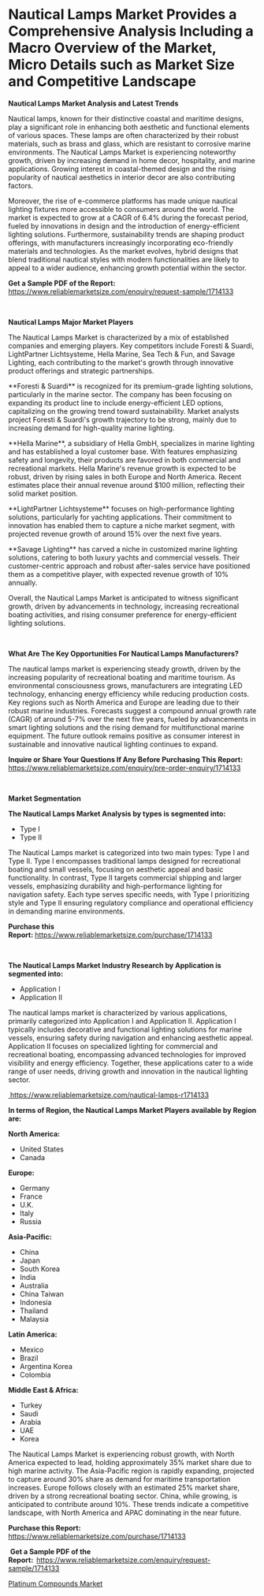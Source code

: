 <p><h1>Nautical Lamps Market Provides a Comprehensive Analysis Including a Macro Overview of the Market, Micro Details such as Market Size and Competitive Landscape</h1></p><p><strong>Nautical Lamps Market Analysis and Latest Trends</strong></p>
<p><p>Nautical lamps, known for their distinctive coastal and maritime designs, play a significant role in enhancing both aesthetic and functional elements of various spaces. These lamps are often characterized by their robust materials, such as brass and glass, which are resistant to corrosive marine environments. The Nautical Lamps Market is experiencing noteworthy growth, driven by increasing demand in home decor, hospitality, and marine applications. Growing interest in coastal-themed design and the rising popularity of nautical aesthetics in interior decor are also contributing factors. </p><p>Moreover, the rise of e-commerce platforms has made unique nautical lighting fixtures more accessible to consumers around the world. The market is expected to grow at a CAGR of 6.4% during the forecast period, fueled by innovations in design and the introduction of energy-efficient lighting solutions. Furthermore, sustainability trends are shaping product offerings, with manufacturers increasingly incorporating eco-friendly materials and technologies. As the market evolves, hybrid designs that blend traditional nautical styles with modern functionalities are likely to appeal to a wider audience, enhancing growth potential within the sector.</p></p>
<p><strong>Get a Sample PDF of the Report:&nbsp;</strong> <a href="https://www.reliablemarketsize.com/enquiry/request-sample/1714133?utm_campaign=3536&utm_medium=2&utm_source=Github&utm_content=ia&utm_term=28032025&utm_id=nautical-lamps">https://www.reliablemarketsize.com/enquiry/request-sample/1714133</a></p>
<p>&nbsp;</p>
<p><strong>Nautical Lamps Major Market Players</strong></p>
<p><p>The Nautical Lamps Market is characterized by a mix of established companies and emerging players. Key competitors include Foresti & Suardi, LightPartner Lichtsysteme, Hella Marine, Sea Tech & Fun, and Savage Lighting, each contributing to the market's growth through innovative product offerings and strategic partnerships.</p><p>**Foresti & Suardi** is recognized for its premium-grade lighting solutions, particularly in the marine sector. The company has been focusing on expanding its product line to include energy-efficient LED options, capitalizing on the growing trend toward sustainability. Market analysts project Foresti & Suardi's growth trajectory to be strong, mainly due to increasing demand for high-quality marine lighting.</p><p>**Hella Marine**, a subsidiary of Hella GmbH, specializes in marine lighting and has established a loyal customer base. With features emphasizing safety and longevity, their products are favored in both commercial and recreational markets. Hella Marine's revenue growth is expected to be robust, driven by rising sales in both Europe and North America. Recent estimates place their annual revenue around $100 million, reflecting their solid market position.</p><p>**LightPartner Lichtsysteme** focuses on high-performance lighting solutions, particularly for yachting applications. Their commitment to innovation has enabled them to capture a niche market segment, with projected revenue growth of around 15% over the next five years.</p><p>**Savage Lighting** has carved a niche in customized marine lighting solutions, catering to both luxury yachts and commercial vessels. Their customer-centric approach and robust after-sales service have positioned them as a competitive player, with expected revenue growth of 10% annually.</p><p>Overall, the Nautical Lamps Market is anticipated to witness significant growth, driven by advancements in technology, increasing recreational boating activities, and rising consumer preference for energy-efficient lighting solutions.</p></p>
<p>&nbsp;</p>
<p><strong>What Are The Key Opportunities For Nautical Lamps Manufacturers?</strong></p>
<p><p>The nautical lamps market is experiencing steady growth, driven by the increasing popularity of recreational boating and maritime tourism. As environmental consciousness grows, manufacturers are integrating LED technology, enhancing energy efficiency while reducing production costs. Key regions such as North America and Europe are leading due to their robust marine industries. Forecasts suggest a compound annual growth rate (CAGR) of around 5-7% over the next five years, fueled by advancements in smart lighting solutions and the rising demand for multifunctional marine equipment. The future outlook remains positive as consumer interest in sustainable and innovative nautical lighting continues to expand.</p></p>
<p><strong>Inquire or Share Your Questions If Any Before Purchasing This Report:</strong> <a href="https://www.reliablemarketsize.com/enquiry/pre-order-enquiry/1714133?utm_campaign=3536&utm_medium=2&utm_source=Github&utm_content=ia&utm_term=28032025&utm_id=nautical-lamps">https://www.reliablemarketsize.com/enquiry/pre-order-enquiry/1714133</a></p>
<p>&nbsp;</p>
<p><strong>Market Segmentation</strong></p>
<p><strong>The Nautical Lamps Market Analysis by types is segmented into:</strong></p>
<p><ul><li>Type I</li><li>Type II</li></ul></p>
<p><p>The Nautical Lamps market is categorized into two main types: Type I and Type II. Type I encompasses traditional lamps designed for recreational boating and small vessels, focusing on aesthetic appeal and basic functionality. In contrast, Type II targets commercial shipping and larger vessels, emphasizing durability and high-performance lighting for navigation safety. Each type serves specific needs, with Type I prioritizing style and Type II ensuring regulatory compliance and operational efficiency in demanding marine environments.</p></p>
<p><strong>Purchase this Report:&nbsp;</strong><a href="https://www.reliablemarketsize.com/purchase/1714133?utm_campaign=3536&utm_medium=2&utm_source=Github&utm_content=ia&utm_term=28032025&utm_id=nautical-lamps">https://www.reliablemarketsize.com/purchase/1714133</a></p>
<p>&nbsp;</p>
<p><strong>The Nautical Lamps Market Industry Research by Application is segmented into:</strong></p>
<p><ul><li>Application I</li><li>Application II</li></ul></p>
<p><p>The nautical lamps market is characterized by various applications, primarily categorized into Application I and Application II. Application I typically includes decorative and functional lighting solutions for marine vessels, ensuring safety during navigation and enhancing aesthetic appeal. Application II focuses on specialized lighting for commercial and recreational boating, encompassing advanced technologies for improved visibility and energy efficiency. Together, these applications cater to a wide range of user needs, driving growth and innovation in the nautical lighting sector.</p></p>
<p><a href="https://www.reliablemarketsize.com/nautical-lamps-r1714133?utm_campaign=3536&utm_medium=2&utm_source=Github&utm_content=ia&utm_term=28032025&utm_id=nautical-lamps">&nbsp;https://www.reliablemarketsize.com/nautical-lamps-r1714133</a></p>
<p><strong>In terms of Region, the Nautical Lamps Market Players available by Region are:</strong></p>
<p>
    <p> <strong> North America: </strong>
        <ul>
            <li>United States</li>
            <li>Canada</li>
        </ul>
        </p> 
    <p> <strong> Europe: </strong>
        <ul>
            <li>Germany</li>
            <li>France</li>
            <li>U.K.</li>
            <li>Italy</li>
            <li>Russia</li>
        </ul>
        </p> 
    <p> <strong> Asia-Pacific: </strong>
        <ul>
            <li>China</li>
            <li>Japan</li>
            <li>South Korea</li>
            <li>India</li>
            <li>Australia</li>
            <li>China Taiwan</li>
            <li>Indonesia</li>
            <li>Thailand</li>
            <li>Malaysia</li>
        </ul>
        </p> 
    <p> <strong> Latin America: </strong>
        <ul>
            <li>Mexico</li>
            <li>Brazil</li>
            <li>Argentina Korea</li>
            <li>Colombia</li>
        </ul>
        </p> 
    <p> <strong> Middle East & Africa: </strong>
        <ul>
            <li>Turkey</li>
            <li>Saudi</li>
            <li>Arabia</li>
            <li>UAE</li>
            <li>Korea</li>
        </ul>
    </p>
    </p>
<p><p>The Nautical Lamps Market is experiencing robust growth, with North America expected to lead, holding approximately 35% market share due to high marine activity. The Asia-Pacific region is rapidly expanding, projected to capture around 30% share as demand for maritime transportation increases. Europe follows closely with an estimated 25% market share, driven by a strong recreational boating sector. China, while growing, is anticipated to contribute around 10%. These trends indicate a competitive landscape, with North America and APAC dominating in the near future.</p></p>
<p><strong>Purchase this Report: </strong><a href="https://www.reliablemarketsize.com/purchase/1714133?utm_campaign=3536&utm_medium=2&utm_source=Github&utm_content=ia&utm_term=28032025&utm_id=nautical-lamps">https://www.reliablemarketsize.com/purchase/1714133</a></p>
<p>&nbsp;<strong>Get a Sample PDF of the Report:&nbsp;&nbsp;</strong><a href="https://www.reliablemarketsize.com/enquiry/request-sample/1714133?utm_campaign=3536&utm_medium=2&utm_source=Github&utm_content=ia&utm_term=28032025&utm_id=nautical-lamps">https://www.reliablemarketsize.com/enquiry/request-sample/1714133</a></p>
<p><strong></strong></p>
<p><p><a href="https://github.com/kukolkasimo5/Market-Research-Report-List-1/blob/main/platinum-compounds-market.md?utm_campaign=3536&utm_medium=2&utm_source=Github&utm_content=ia&utm_term=28032025&utm_id=nautical-lamps">Platinum Compounds Market</a></p></p>